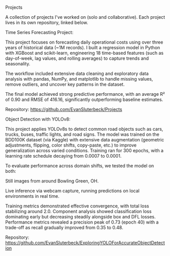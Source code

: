 Projects

A collection of projects I've worked on (solo and collaborative). Each project lives in its own repository, linked below.

Time Series Forecasting Project:

This project focuses on forecasting daily operational costs using over three years of historical data (~1M records). I built a regression model in Python with XGBoost and scikit-learn, engineering 18 time-based features (such as day-of-week, lag values, and rolling averages) to capture trends and seasonality.

The workflow included extensive data cleaning and exploratory data analysis with pandas, NumPy, and matplotlib to handle missing values, remove outliers, and uncover key patterns in the dataset.

The final model achieved strong predictive performance, with an average R² of 0.90 and RMSE of 416.16, significantly outperforming baseline estimates.

Repository: https://github.com/EvanSluterbeck/Projects

Object Detection with YOLOv8:

This project applies YOLOv8s to detect common road objects such as cars, trucks, buses, traffic lights, and road signs. The model was trained on the BDD100K dataset (via Kaggle) with extensive data augmentation (geometric adjustments, flipping, color shifts, copy-paste, etc.) to improve generalization across varied conditions. Training ran for 300 epochs, with a learning rate schedule decaying from 0.0007 to 0.0001.

To evaluate performance across domain shifts, we tested the model on both:

Still images from around Bowling Green, OH.

Live inference via webcam capture, running predictions on local environments in real time.

Training metrics demonstrated effective convergence, with total loss stabilizing around 2.0. Component analysis showed classification loss dominating early but decreasing steadily alongside box and DFL losses. Performance metrics revealed a precision peak of 0.73 (epoch 40) with a trade-off as recall gradually improved from 0.35 to 0.48.

Repository: https://github.com/EvanSluterbeck/ExploringYOLOForAccurateObjectDetection
